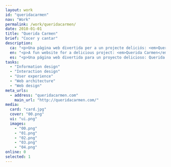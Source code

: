```yaml
---
layout: work
id: "queridacarmen"
nav: "Work"
permalink: /work/queridacarmen/
date: 2010-01-01
title: "Querida Carmen"
brief: "Cocer y cantar"
description:
  ca: "<p>Una pàgina web divertida per a un projecte deliciós: <em>Querida Carmen</em> vol que cuinis menys i mengis millor.</p>"
  en: "<p>A fun website for a delicious project: <em>Querida Carmen</em> wants you to start cooking less and eating better.</p>"
  es: "<p>Una página web divertida para un proyecto delicioso: Querida Carmen quiere que cocines menos y comas mejor.</p>"
tasks:
  - "Information design"
  - "Interaction design"
  - "User experience"
  - "Web architecture"
  - "Web design"
meta_urls:
  - address: "queridacarmen.com"
    main_url: "http://queridacarmen.com/"
media:
  card: "card.jpg"
  cover: "00.png"
  ui: "ui.png"
  images:
    - "00.png"
    - "01.png"
    - "02.png"
    - "03.png"
    - "04.png"
online: 0
selected: 1
---
```


